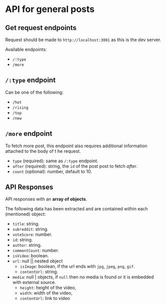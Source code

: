 # API for general posts

## Get request endpoints

Request should be made to `http://localhost:3001` as this is the dev server.

Available endpoints:

- `/:type`
- `/more`

## `/:type` endpoint

Can be one of the following:

- `/hot`
- `/rising`
- `/top`
- `/new`

## `/more` endpoint

To fetch more post, this endpoint also requires additional information attached
to the body of t he request.

- `type` (required): same as `/:type` endpoint.
- `after` (required): string, the `id` of the post post to fetch _after_.
- `count` (optional): number, default to 10.

## API Responses

API responses with an **array of objects**.

The following data has been extracted and are contained within each (mentioned) object:

- `title`: string.
- `subreddit`: string.
- `voteScore`: number.
- `id`: string.
- `author`: string.
- `commentCount`: number.
- `isVideo`: boolean.
- `url`: null || nested object
  - `isImage`: boolean, if the url ends with `jpg`, `jpeg`, `png`, `gif`.
  - `contentUrl`: string.
- `media`: null | objects, if `null` then no media is found or it is
  embedded with external source.
  - `height`: height of the video,
  - `width`: width of the video,
  - `contentUrl`: link to video
